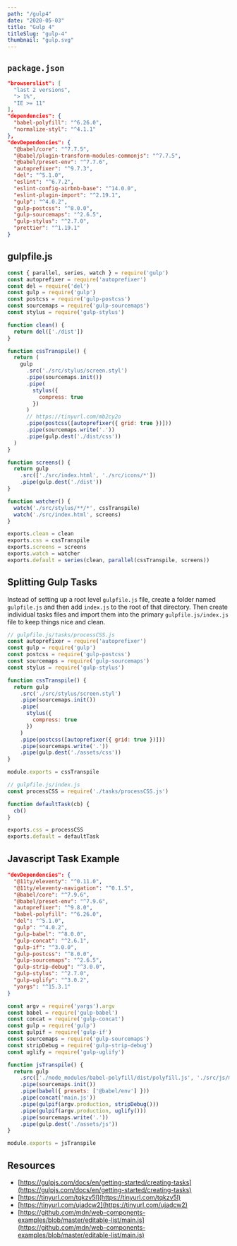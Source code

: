 ```yaml
---
path: "/gulp4"
date: "2020-05-03"
title: "Gulp 4"
titleSlug: "gulp-4"
thumbnail: "gulp.svg"
---
```


## `package.json`

```json
"browserslist": [
  "last 2 versions",
  "> 1%",
  "IE >= 11"
],
"dependencies": {
  "babel-polyfill": "^6.26.0",
  "normalize-styl": "^4.1.1"
},
"devDependencies": {
  "@babel/core": "^7.7.5",
  "@babel/plugin-transform-modules-commonjs": "^7.7.5",
  "@babel/preset-env": "^7.7.6",
  "autoprefixer": "^9.7.3",
  "del": "^5.1.0",
  "eslint": "^6.7.2",
  "eslint-config-airbnb-base": "^14.0.0",
  "eslint-plugin-import": "^2.19.1",
  "gulp": "^4.0.2",
  "gulp-postcss": "^8.0.0",
  "gulp-sourcemaps": "^2.6.5",
  "gulp-stylus": "^2.7.0",
  "prettier": "^1.19.1"
}
```

## gulpfile.js

```javascript
const { parallel, series, watch } = require('gulp')
const autoprefixer = require('autoprefixer')
const del = require('del')
const gulp = require('gulp')
const postcss = require('gulp-postcss')
const sourcemaps = require('gulp-sourcemaps')
const stylus = require('gulp-stylus')

function clean() {
  return del(['./dist'])
}

function cssTranspile() {
  return (
    gulp
      .src('./src/stylus/screen.styl')
      .pipe(sourcemaps.init())
      .pipe(
        stylus({
          compress: true
        })
      )
      // https://tinyurl.com/mb2cy2o
      .pipe(postcss([autoprefixer({ grid: true })]))
      .pipe(sourcemaps.write('.'))
      .pipe(gulp.dest('./dist/css'))
  )
}

function screens() {
  return gulp
    .src(['./src/index.html', './src/icons/*'])
    .pipe(gulp.dest('./dist'))
}

function watcher() {
  watch('./src/stylus/**/*', cssTranspile)
  watch('./src/index.html', screens)
}

exports.clean = clean
exports.css = cssTranspile
exports.screens = screens
exports.watch = watcher
exports.default = series(clean, parallel(cssTranspile, screens))
```

## Splitting Gulp Tasks

Instead of setting up a root level `gulpfile.js` file, create a folder named `gulpfile.js` and then add `index.js` to the root of that directory. Then create individual tasks files and import them into the primary `gulpfile.js/index.js` file to keep things nice and clean.

```javascript
// gulpfile.js/tasks/processCSS.js
const autoprefixer = require('autoprefixer')
const gulp = require('gulp')
const postcss = require('gulp-postcss')
const sourcemaps = require('gulp-sourcemaps')
const stylus = require('gulp-stylus')

function cssTranspile() {
  return gulp
    .src('./src/stylus/screen.styl')
    .pipe(sourcemaps.init())
    .pipe(
      stylus({
        compress: true
      })
    )
    .pipe(postcss([autoprefixer({ grid: true })]))
    .pipe(sourcemaps.write('.'))
    .pipe(gulp.dest('./assets/css'))
}

module.exports = cssTranspile
```

```javascript
// gulpfile.js/index.js
const processCSS = require('./tasks/processCSS.js')

function defaultTask(cb) {
  cb()
}

exports.css = processCSS
exports.default = defaultTask
```

## Javascript Task Example

```json
"devDependencies": {
  "@11ty/eleventy": "^0.11.0",
  "@11ty/eleventy-navigation": "^0.1.5",
  "@babel/core": "^7.9.6",
  "@babel/preset-env": "^7.9.6",
  "autoprefixer": "^9.8.0",
  "babel-polyfill": "^6.26.0",
  "del": "^5.1.0",
  "gulp": "^4.0.2",
  "gulp-babel": "^8.0.0",
  "gulp-concat": "^2.6.1",
  "gulp-if": "^3.0.0",
  "gulp-postcss": "^8.0.0",
  "gulp-sourcemaps": "^2.6.5",
  "gulp-strip-debug": "^3.0.0",
  "gulp-stylus": "^2.7.0",
  "gulp-uglify": "^3.0.2",
  "yargs": "^15.3.1"
}
```

```javascript
const argv = require('yargs').argv
const babel = require('gulp-babel')
const concat = require('gulp-concat')
const gulp = require('gulp')
const gulpif = require('gulp-if')
const sourcemaps = require('gulp-sourcemaps')
const stripDebug = require('gulp-strip-debug')
const uglify = require('gulp-uglify')

function jsTranspile() {
  return gulp
    .src(['./node_modules/babel-polyfill/dist/polyfill.js', './src/js/main.js'])
    .pipe(sourcemaps.init())
    .pipe(babel({ presets: ['@babel/env'] }))
    .pipe(concat('main.js'))
    .pipe(gulpif(argv.production, stripDebug()))
    .pipe(gulpif(argv.production, uglify()))
    .pipe(sourcemaps.write('.'))
    .pipe(gulp.dest('./assets/js'))
}

module.exports = jsTranspile
```

## Resources

- [https://gulpjs.com/docs/en/getting-started/creating-tasks](https://gulpjs.com/docs/en/getting-started/creating-tasks)
- [https://tinyurl.com/tqkzv5l](https://tinyurl.com/tqkzv5l)
- [https://tinyurl.com/ujadcw2](https://tinyurl.com/ujadcw2)
- [https://github.com/mdn/web-components-examples/blob/master/editable-list/main.js](https://github.com/mdn/web-components-examples/blob/master/editable-list/main.js)
